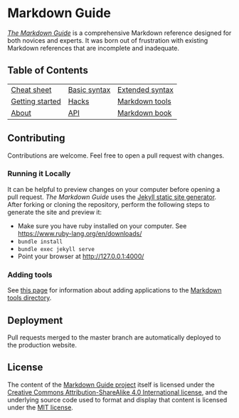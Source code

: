 # Markdown Guide

*[The Markdown Guide](https://www.markdownguide.org)* is a comprehensive Markdown reference designed for both novices and experts. It was born out of frustration with existing Markdown references that are incomplete and inadequate.

## Table of Contents

|    |    |    |
|----|----|----|
| [Cheat sheet](cheat-sheet.md) | [Basic syntax](basic-syntax.md) | [Extended syntax](extended-syntax.md) |
| [Getting started](getting-started.md) | [Hacks](hacks.md) | [Markdown tools](tools.md) |
| [About](about.md) | [API](api.md) | [Markdown book](book.md) |

## Contributing

Contributions are welcome. Feel free to open a pull request with changes.

### Running it Locally

It can be helpful to preview changes on your computer before opening a pull request. *The Markdown Guide* uses the [Jekyll static site generator](http://jekyllrb.com/). After forking or cloning the repository, perform the following steps to generate the site and preview it:

- Make sure you have ruby installed on your computer. See https://www.ruby-lang.org/en/downloads/
- `bundle install`
- `bundle exec jekyll serve`
- Point your browser at http://127.0.0.1:4000/

### Adding tools

See [this page](https://github.com/mattcone/markdown-guide/wiki/Markdown-tool-directory) for information about adding applications to the [Markdown tools directory](https://www.markdownguide.org/tools/).

## Deployment

Pull requests merged to the master branch are automatically deployed to the production website.

## License

The content of the [Markdown Guide project](https://www.markdownguide.org/) itself is licensed under the [Creative Commons Attribution-ShareAlike 4.0 International license](https://creativecommons.org/licenses/by-sa/4.0/), and the underlying source code used to format and display that content is licensed under the [MIT license](https://opensource.org/licenses/MIT).
